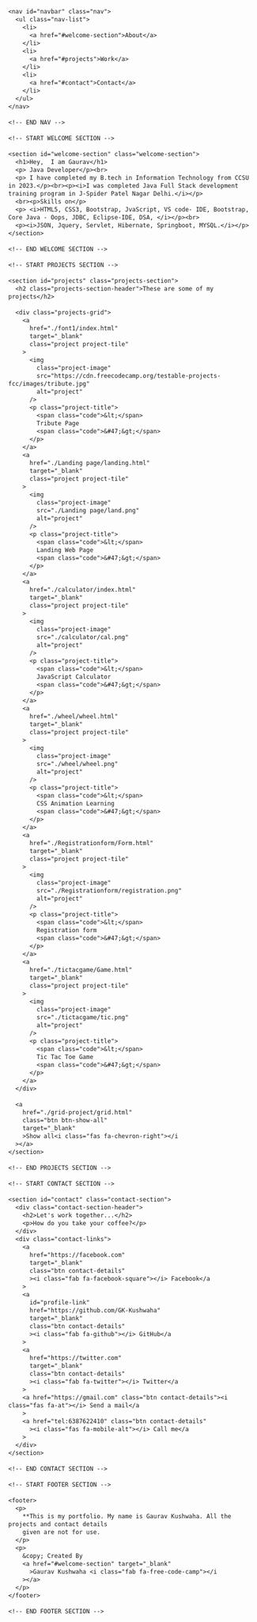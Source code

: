 <!DOCTYPE html>
<html>
  <head>
    <link rel="stylesheet" href="./Portfolio.css" />
    <link rel="stylesheet" href="https://use.fontawesome.com/releases/v5.8.2/css/all.css"
      integrity="sha384-oS3vJWv+0UjzBfQzYUhtDYW+Pj2yciDJxpsK1OYPAYjqT085Qq/1cq5FLXAZQ7Ay"
      crossorigin="anonymous" />
    <link href="https://fonts.googleapis.com/css?family=Poppins:200i,300,400&display=swap"
      rel="stylesheet"/>
    <link href="https://fonts.googleapis.com/css?family=Raleway:700&display=swap"
      rel="stylesheet"/>
  </head>
  <body>
    <!-- START NAV -->

    <nav id="navbar" class="nav">
      <ul class="nav-list">
        <li>
          <a href="#welcome-section">About</a>
        </li>
        <li>
          <a href="#projects">Work</a>
        </li>
        <li>
          <a href="#contact">Contact</a>
        </li>
      </ul>
    </nav>

    <!-- END NAV -->

    <!-- START WELCOME SECTION -->

    <section id="welcome-section" class="welcome-section">
      <h1>Hey,  I am Gaurav</h1>
      <p> Java Developer</p><br>
      <p> I have completed my B.tech in Information Technology from CCSU in 2023.</p><br><p><i>I was completed Java Full Stack development training program in J-Spider Patel Nagar Delhi.</i></p>
      <br><p>Skills on</p>
      <p> <i>HTML5, CSS3, Bootstrap, JvaScript, VS code- IDE, Bootstrap, Core Java - Oops, JDBC, Eclipse-IDE, DSA, </i></p><br>
      <p><i>JSON, Jquery, Servlet, Hibernate, Springboot, MYSQL.</i></p>
    </section>

    <!-- END WELCOME SECTION -->

    <!-- START PROJECTS SECTION -->

    <section id="projects" class="projects-section">
      <h2 class="projects-section-header">These are some of my projects</h2>

      <div class="projects-grid">
        <a
          href="./font1/index.html"
          target="_blank"
          class="project project-tile"
        >
          <img
            class="project-image"
            src="https://cdn.freecodecamp.org/testable-projects-fcc/images/tribute.jpg"
            alt="project"
          />
          <p class="project-title">
            <span class="code">&lt;</span>
            Tribute Page
            <span class="code">&#47;&gt;</span>
          </p>
        </a>
        <a
          href="./Landing page/landing.html"
          target="_blank"
          class="project project-tile"
        >
          <img
            class="project-image"
            src="./Landing page/land.png"
            alt="project"
          />
          <p class="project-title">
            <span class="code">&lt;</span>
            Landing Web Page
            <span class="code">&#47;&gt;</span>
          </p>
        </a>
        <a
          href="./calculator/index.html"
          target="_blank"
          class="project project-tile"
        >
          <img
            class="project-image"
            src="./calculator/cal.png"
            alt="project"
          />
          <p class="project-title">
            <span class="code">&lt;</span>
            JavaScript Calculator
            <span class="code">&#47;&gt;</span>
          </p>
        </a>
        <a
          href="./wheel/wheel.html"
          target="_blank"
          class="project project-tile"
        >
          <img
            class="project-image"
            src="./wheel/wheel.png"
            alt="project"
          />
          <p class="project-title">
            <span class="code">&lt;</span>
            CSS Animation Learning
            <span class="code">&#47;&gt;</span>
          </p>
        </a>
        <a
          href="./Registrationform/Form.html"
          target="_blank"
          class="project project-tile"
        >
          <img
            class="project-image"
            src="./Registrationform/registration.png"
            alt="project"
          />
          <p class="project-title">
            <span class="code">&lt;</span>
            Registration form
            <span class="code">&#47;&gt;</span>
          </p>
        </a>
        <a
          href="./tictacgame/Game.html"
          target="_blank"
          class="project project-tile"
        >
          <img
            class="project-image"
            src="./tictacgame/tic.png"
            alt="project"
          />
          <p class="project-title">
            <span class="code">&lt;</span>
            Tic Tac Toe Game
            <span class="code">&#47;&gt;</span>
          </p>
        </a>
      </div>

      <a
        href="./grid-project/grid.html"
        class="btn btn-show-all"
        target="_blank"
        >Show all<i class="fas fa-chevron-right"></i
      ></a>
    </section>

    <!-- END PROJECTS SECTION -->

    <!-- START CONTACT SECTION -->

    <section id="contact" class="contact-section">
      <div class="contact-section-header">
        <h2>Let's work together...</h2>
        <p>How do you take your coffee?</p>
      </div>
      <div class="contact-links">
        <a
          href="https://facebook.com"
          target="_blank"
          class="btn contact-details"
          ><i class="fab fa-facebook-square"></i> Facebook</a
        >
        <a
          id="profile-link"
          href="https://github.com/GK-Kushwaha"
          target="_blank"
          class="btn contact-details"
          ><i class="fab fa-github"></i> GitHub</a
        >
        <a
          href="https://twitter.com"
          target="_blank"
          class="btn contact-details"
          ><i class="fab fa-twitter"></i> Twitter</a
        >
        <a href="https://gmail.com" class="btn contact-details"><i class="fas fa-at"></i> Send a mail</a
        >
        <a href="tel:6387622410" class="btn contact-details"
          ><i class="fas fa-mobile-alt"></i> Call me</a
        >
      </div>
    </section>

    <!-- END CONTACT SECTION -->

    <!-- START FOOTER SECTION -->

    <footer>
      <p>
        **This is my portfolio. My name is Gaurav Kushwaha. All the projects and contact details
        given are not for use.
      </p>
      <p>
        &copy; Created By
        <a href="#welcome-section" target="_blank"
          >Gaurav Kushwaha <i class="fab fa-free-code-camp"></i
        ></a>
      </p>
    </footer>

    <!-- END FOOTER SECTION -->
  <script data-cfasync="false" src="/cdn-cgi/scripts/5c5dd728/cloudflare-static/email-decode.min.js"></script></body>
</html>
